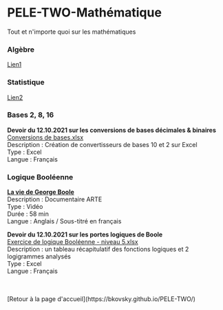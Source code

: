 # PELE-TWO-Mathématique
Tout et n'importe quoi sur les mathématiques

### Algèbre
[Lien1](url)

### Statistique
[Lien2](url)

### Bases 2, 8, 16
<b>Devoir du 12.10.2021 sur les conversions de bases décimales & binaires</b><br>
[Conversions de bases.xlsx](https://github.com/BKovsky/PELE-TWO-Mathematique/files/7332763/Conversions.de.bases.xlsx)<br>
Description : Création de convertisseurs de bases 10 et 2 sur Excel<br>
Type : Excel<br>
Langue : Français

### Logique Booléenne
[<b>La vie de George Boole</b>](https://www.youtube.com/watch?v=68RG57jOF0c)<br>
Description : Documentaire ARTE<br>
Type : Vidéo<br>
Durée : 58 min<br>
Langue : Anglais / Sous-titré en français<br>

<b>Devoir du 12.10.2021 sur les portes logiques de Boole</b><br>
[Exercice de logique Booléenne - niveau 5.xlsx](https://github.com/BKovsky/PELE-TWO-Mathematique/files/7324889/Exercice.de.logique.Booleenne.-.niveau.5.xlsx)<br>
Description : un tableau récapitulatif des fonctions logiques et 2 logigrammes analysés<br>
Type : Excel<br>
Langue : Français

<br>
<br>
[Retour à la page d'accueil](https://bkovsky.github.io/PELE-TWO/)
